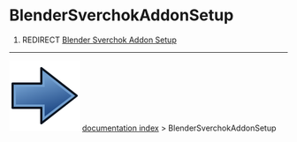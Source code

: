 # BlenderSverchokAddonSetup
1.  REDIRECT [Blender Sverchok Addon Setup](Blender_Sverchok_Addon_Setup.md)



---
![](images/Button_right.svg) [documentation index](../README.md) > BlenderSverchokAddonSetup

